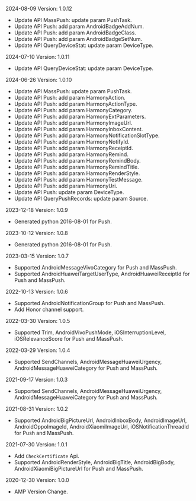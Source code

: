 2024-08-09 Version: 1.0.12
- Update API MassPush: update param PushTask.
- Update API Push: add param AndroidBadgeAddNum.
- Update API Push: add param AndroidBadgeClass.
- Update API Push: add param AndroidBadgeSetNum.
- Update API QueryDeviceStat: update param DeviceType.


2024-07-10 Version: 1.0.11
- Update API QueryDeviceStat: update param DeviceType.


2024-06-26 Version: 1.0.10
- Update API MassPush: update param PushTask.
- Update API Push: add param HarmonyAction.
- Update API Push: add param HarmonyActionType.
- Update API Push: add param HarmonyCategory.
- Update API Push: add param HarmonyExtParameters.
- Update API Push: add param HarmonyImageUrl.
- Update API Push: add param HarmonyInboxContent.
- Update API Push: add param HarmonyNotificationSlotType.
- Update API Push: add param HarmonyNotifyId.
- Update API Push: add param HarmonyReceiptId.
- Update API Push: add param HarmonyRemind.
- Update API Push: add param HarmonyRemindBody.
- Update API Push: add param HarmonyRemindTitle.
- Update API Push: add param HarmonyRenderStyle.
- Update API Push: add param HarmonyTestMessage.
- Update API Push: add param HarmonyUri.
- Update API Push: update param DeviceType.
- Update API QueryPushRecords: update param Source.


2023-12-18 Version: 1.0.9
- Generated python 2016-08-01 for Push.

2023-10-12 Version: 1.0.8
- Generated python 2016-08-01 for Push.

2023-03-15 Version: 1.0.7
- Supported AndroidMessageVivoCategory for Push and MassPush.
- Supported AndroidHuaweiTargetUserType, AndroidHuaweiReceiptId for Push and MassPush.

2022-10-13 Version: 1.0.6
- Supported AndroidNotificationGroup for Push and MassPush.
- Add Honor channel support.

2022-03-30 Version: 1.0.5
- Supported Trim, AndroidVivoPushMode, iOSInterruptionLevel, iOSRelevanceScore for Push and MassPush.

2022-03-29 Version: 1.0.4
- Supported SendChannels, AndroidMessageHuaweiUrgency, AndroidMessageHuaweiCategory for Push and MassPush.

2021-09-17 Version: 1.0.3
- Supported SendChannels, AndroidMessageHuaweiUrgency, AndroidMessageHuaweiCategory for Push and MassPush.

2021-08-31 Version: 1.0.2
- Supported AndroidBigPictureUrl, AndroidInboxBody, AndroidImageUrl, AndroidOppoImageId, AndroidXiaomiImageUrl, iOSNotificationThreadId for Push and MassPush.

2021-07-30 Version: 1.0.1
- Add `CheckCertificate` Api.
- Supported AndroidRenderStyle, AndroidBigTitle, AndroidBigBody, AndroidXiaomiBigPictureUrl for Push and MassPush.

2020-12-30 Version: 1.0.0
- AMP Version Change.

